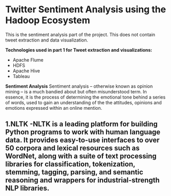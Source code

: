 # Twitter Sentiment Analysis using the Hadoop Ecosystem

This is the sentiment analysis part of the project. This does not contain tweet extraction and data visualization.

**Technologies used in part 1 for Tweet extraction and visualizations:**
- Apache Flume
- HDFS
- Apache Hive
- Tableau

**Sentiment Analysis**
Sentiment analysis – otherwise known as opinion mining – is a much bandied about but often misunderstood term. In essence, it is the process of determining the emotional tone behind a series of words, used to gain an understanding of the the attitudes, opinions and emotions expressed within an online mention.

1.**NLTK**
  -NLTK is a leading platform for building Python programs to work with human language data. It provides easy-to-use interfaces to over 50 corpora and lexical resources such as WordNet, along with a suite of text processing libraries for classification, tokenization, stemming, tagging, parsing, and semantic reasoning and wrappers for industrial-strength NLP libraries.
  -
